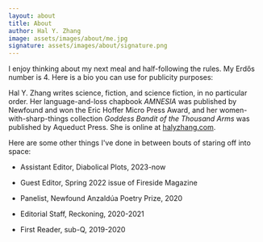 ```yaml
---
layout: about
title: About
author: Hal Y. Zhang
image: assets/images/about/me.jpg
signature: assets/images/about/signature.png
---
```


<p class="paragraph-lg">I enjoy thinking about my next meal and half-following the rules. My Erd&#337;s number is 4. Here is a bio you can use for publicity purposes:</p>

Hal Y. Zhang writes science, fiction, and science fiction, in no particular order. Her language-and-loss chapbook _AMNESIA_ was published by Newfound and won the Eric Hoffer Micro Press Award, and her women-with-sharp-things collection _Goddess Bandit of the Thousand Arms_ was published by Aqueduct Press. She is online at [halyzhang.com](https://halyzhang.com).

Here are some other things I've done in between bouts of staring off into space:

- <p>Assistant Editor, Diabolical Plots, 2023-now</p>
- <p>Guest Editor, Spring 2022 issue of Fireside Magazine</p>
- <p>Panelist, Newfound Anzaldúa Poetry Prize, 2020</p>
- <p>Editorial Staff, Reckoning, 2020-2021</p>
- <p>First Reader, sub-Q, 2019-2020</p>